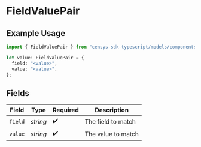 # FieldValuePair

## Example Usage

```typescript
import { FieldValuePair } from "censys-sdk-typescript/models/components";

let value: FieldValuePair = {
  field: "<value>",
  value: "<value>",
};
```

## Fields

| Field              | Type               | Required           | Description        |
| ------------------ | ------------------ | ------------------ | ------------------ |
| `field`            | *string*           | :heavy_check_mark: | The field to match |
| `value`            | *string*           | :heavy_check_mark: | The value to match |